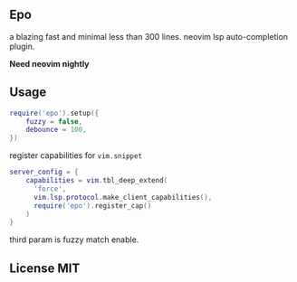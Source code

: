 ## Epo

a blazing fast and minimal less than 300 lines. neovim lsp auto-completion plugin.

**Need neovim nightly**


## Usage

```lua
require('epo').setup({
    fuzzy = false,
    debounce = 100,
})
```

register capabilities for `vim.snippet`

```lua
server_config = {
    capabilities = vim.tbl_deep_extend(
      'force',
      vim.lsp.protocol.make_client_capabilities(),
      require('epo').register_cap()
    )
}
```


third param is fuzzy match enable.

## License MIT
